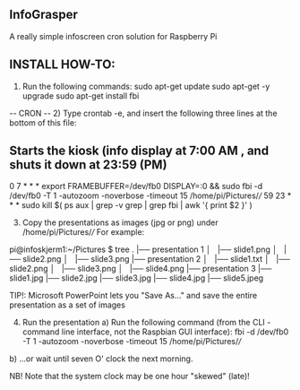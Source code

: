 ## InfoGrasper
A really simple infoscreen cron solution for Raspberry Pi


## INSTALL HOW-TO:
1) Run the following commands:
sudo apt-get update
sudo apt-get -y upgrade
sudo apt-get install fbi

-- CRON
-- 2) Type crontab -e, and insert the following three lines at the bottom of this file:

## Starts the kiosk (info display at 7:00 AM , and shuts it down at 23:59 (PM)
0 7 * * *	export FRAMEBUFFER=/dev/fb0 DISPLAY=:0 && sudo fbi -d /dev/fb0 -T 1 -autozoom -noverbose -timeout 15 /home/pi/Pictures/*/*
59 23 * * *	sudo kill $( ps aux | grep -v grep | grep fbi | awk '{ print $2 }' )

3) Copy the presentations as images (jpg or png) under /home/pi/Pictures/*/*
For example:


pi@infoskjerm1:~/Pictures $ tree
.
|── presentation 1
│   |── slide1.png
│   |── slide2.png
│   |── slide3.png
|── presentation 2
│   |── slide1.txt
│   |── slide2.png
│   |── slide3.png
│   |── slide4.png
|── presentation 3
    |── slide1.jpg
    |── slide2.jpg
    |── slide3.jpg
    |── slide4.jpg
    |── slide5.jpeg

TIP!: Microsoft PowerPoint lets you "Save As..." and save the entire presentation as a set of images


4) Run the presentation
a) Run the following command (from the CLI - command line interface, not the Raspbian GUI interface):
fbi -d /dev/fb0 -T 1 -autozoom -noverbose -timeout 15 /home/pi/Pictures/*/*


b) ...or wait until seven O' clock the next morning.



NB! Note that the system clock may be one hour "skewed" (late)!